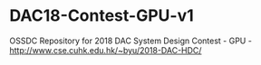 # DAC18-Contest-GPU-v1
OSSDC Repository for 2018 DAC System Design Contest - GPU - http://www.cse.cuhk.edu.hk/~byu/2018-DAC-HDC/

